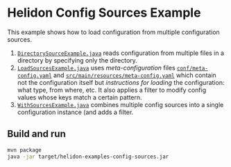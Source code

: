 # Helidon Config Sources Example

This example shows how to load configuration from multiple 
configuration sources.

1. [`DirectorySourceExample.java`](./src/main/java/io/helidon/config/examples/sources/DirectorySourceExample.java)
reads configuration from multiple files in a directory by specifying only the directory.
2. [`LoadSourcesExample.java`](./src/main/java/io/helidon/config/examples/sources/LoadSourcesExample.java)
uses _meta-configuration_ files [`conf/meta-config.yaml`](./conf/meta-config.yaml) 
and [`src/main/resources/meta-config.yaml`](./src/main/resources/meta-config.yaml)
which contain not the configuration itself but
_instructions for loading_ the configuration: what type, from where, etc. It also
applies a filter to modify config values whose keys match a certain pattern.
3. [`WithSourcesExample.java`](./src/main/java/io/helidon/config/examples/sources/WithSourcesExample.java)
combines multiple config sources into a single configuration instance (and adds a
filter.

## Build and run

```bash
mvn package
java -jar target/helidon-examples-config-sources.jar
```
